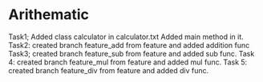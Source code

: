 # Arithematic
Task1;
Added class calculator in calculator.txt
Added main method in it.
Task2: 
created branch feature_add from feature and added addition func
Task3;
created branch feature_sub from feature and added sub func.
Task 4:
created branch feature_mul from feature and added mul func.
Task 5:
created branch feature_div from feature and added div func.

